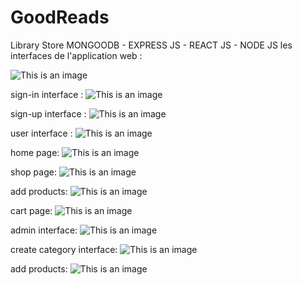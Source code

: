 # GoodReads
Library Store
MONGOODB - EXPRESS JS - REACT JS - NODE JS
les interfaces de l'application web :

![This is an image](https://user-images.githubusercontent.com/80393682/222519065-411589a5-6a01-4a50-86d3-cb83cc571b8a.png)

sign-in interface :
![This is an image](https://user-images.githubusercontent.com/80393682/222519065-411589a5-6a01-4a50-86d3-cb83cc571b8a.png)





sign-up interface :
![This is an image]()



user interface :
![This is an image](https://github.com/HBR-Developer/GoodReads/blob/master/c1.png?raw=true)


home page:
![This is an image](https://github.com/HBR-Developer/GoodReads/blob/master/c1.png?raw=true)


shop page:
![This is an image](https://github.com/HBR-Developer/GoodReads/blob/master/c1.png?raw=true)



add products:
![This is an image](https://github.com/HBR-Developer/GoodReads/blob/master/c1.png?raw=true)



cart page:
![This is an image](https://github.com/HBR-Developer/GoodReads/blob/master/c1.png?raw=true)



admin interface:
![This is an image](https://github.com/HBR-Developer/GoodReads/blob/master/c1.png?raw=true)



create category interface:
![This is an image](https://github.com/HBR-Developer/GoodReads/blob/master/c1.png?raw=true)




add products:
![This is an image](https://github.com/HBR-Developer/GoodReads/blob/master/c1.png?raw=true)


